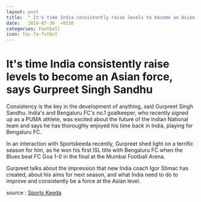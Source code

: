 ```yaml
---
layout: post
title:  " It's time India consistently raise levels to become an Asian force, says Gurpreet Singh Sandhu"
date:   2019-07-30  +0530
categories: Football
icon: fas fa-futbol
---
```

# It's time India consistently raise levels to become an Asian force, says Gurpreet Singh Sandhu

Consistency is the key in the development of anything, said Gurpreet Singh Sandhu. India's and Bengaluru FC's no.1 goalkeeper, who recently signed up as a PUMA athlete, was excited about the future of the Indian National team and says he has thoroughly enjoyed his time back in India, playing for Bengaluru FC.

In an interaction with Sportskeeda recently, Gurpreet shed light on a terrific season for him, as he won his first ISL title with Bengaluru FC when the Blues beat FC Goa 1-0 in the final at the Mumbai Football Arena.

Gurpreet talks about the impression that new India coach Igor Stimac has created, about his aims for next season, and what India need to do to improve and consistently be a force at the Asian level.

source : [Sports Keeda](https://www.sportskeeda.com/football/it-s-time-india-consistently-raise-levels-to-become-as-asian-force-says-gurpreet-singh-sandhu)
